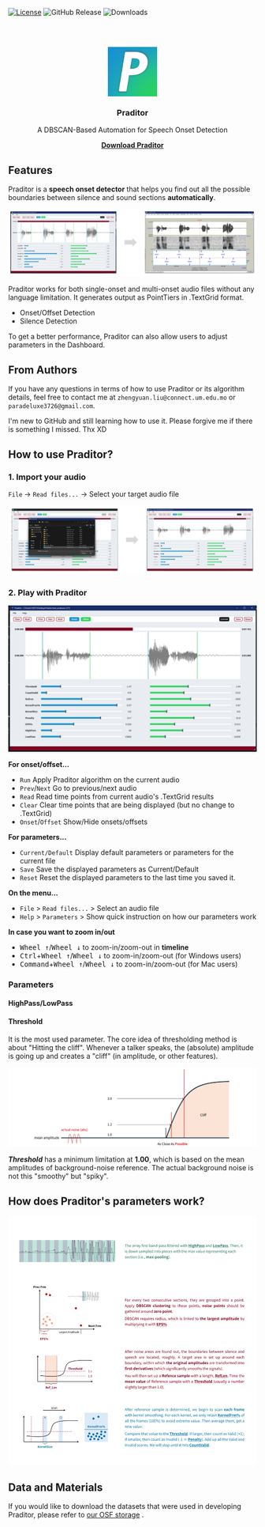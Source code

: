 [![License](https://img.shields.io/badge/License-MIT-blue.svg)](https://opensource.org/licenses/MIT)
![GitHub Release](https://img.shields.io/github/v/release/Paradeluxe/Praditor)
![Downloads](https://img.shields.io/github/downloads/Paradeluxe/Praditor/total)

<br/>
<br/>


<p align="center">
  <a href="https://github.com/Paradeluxe/Praditor">
    <img align="center" src="icon.png" alt="Praditor_icon" width="100" height="100">
  </a>
</p>



<h3 align="center">Praditor</h3>

<p align="center">
A DBSCAN-Based Automation for Speech Onset Detection
</p>


  <p align="center">
    <a href="https://github.com/Paradeluxe/Praditor/releases"><strong>Download Praditor</strong></a>
    <br/>

  </p>


## Features
Praditor is a **speech onset detector** that helps you find out all the possible boundaries between silence and sound sections **automatically**.

![audio2textgrid.png](instructions/audio2textgrid.png)

Praditor works for both single-onset and multi-onset audio files without any language limitation. 
It generates output as PointTiers in .TextGrid format. 

 - Onset/Offset Detection
 - Silence Detection

To get a better performance, Praditor can also allow users to adjust parameters in the Dashboard.

## From Authors
If you have any questions in terms of how to use Praditor or its algorithm details,
feel free to contact me at `zhengyuan.liu@connect.um.edu.mo` or `paradeluxe3726@gmail.com`.

I'm new to GitHub and still learning how to use it. Please forgive me if there is something I missed. Thx XD

## How to use Praditor?

### 1. Import your audio

`File` -> `Read files...` -> Select your target audio file

![import_audio.png](instructions/import_audio.png)

### 2. Play with Praditor

![displaySignalArray.png](instructions/displaySignalArray.png)

**For onset/offset...**
- `Run` Apply Praditor algorithm on the current audio
- `Prev`/`Next` Go to previous/next audio
- `Read` Read time points from current audio's .TextGrid results
- `Clear` Clear time points that are being displayed (but no change to .TextGrid)
- `Onset`/`Offset` Show/Hide onsets/offsets

**For parameters...**
- `Current/Default` Display default parameters or parameters for the current file
- `Save` Save the displayed parameters as Current/Default
- `Reset` Reset the displayed parameters to the last time you saved it.

**On the menu...**
- `File` > `Read files...` > Select an audio file
- `Help` > `Parameters` > Show quick instruction on how our parameters work

**In case you want to zoom in/out**

 - <kbd>Wheel ↑</kbd>/<kbd>Wheel ↓</kbd> to zoom-in/zoom-out in **timeline**
 - <kbd>Ctrl</kbd>+<kbd>Wheel ↑</kbd>/<kbd>Wheel ↓</kbd> to zoom-in/zoom-out (for Windows users)
 - <kbd>Command</kbd>+<kbd>Wheel ↑</kbd>/<kbd>Wheel ↓</kbd> to zoom-in/zoom-out (for Mac users)


### Parameters
#### HighPass/LowPass


#### Threshold
It is the most used parameter. The core idea of thresholding method is about "Hitting the cliff".
Whenever a talker speaks, the (absolute) amplitude is going up and creates a "cliff" (in amplitude, or other features).

![threshold_possibly_close.png](instructions/threshold_possibly_close.png)

**_Threshold_** has a minimum limitation at **1.00**, which is based on the mean amplitudes of background-noise reference.
The actual background noise is not this "smoothy" but "spiky".



## How does Praditor's parameters work?
![Instruction](instruction.png "How does Praditor works?")

## Data and Materials

If you would like to download the datasets that were used in developing Praditor, please refer to [our OSF storage](https://osf.io/9se8r/)
.


